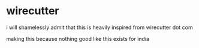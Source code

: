 # wirecutter

i will shamelessly admit that this is heavily inspired from wirecutter dot com

making this because nothing good like this exists for india
